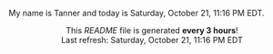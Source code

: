 My name is Tanner and today is Saturday, October 21, 11:16 PM EDT.

<p align="center">This <i>README</i> file is generated <b>every 3 hours</b>!</br>Last refresh: Saturday, October 21, 11:16 PM EDT<br /></p>
